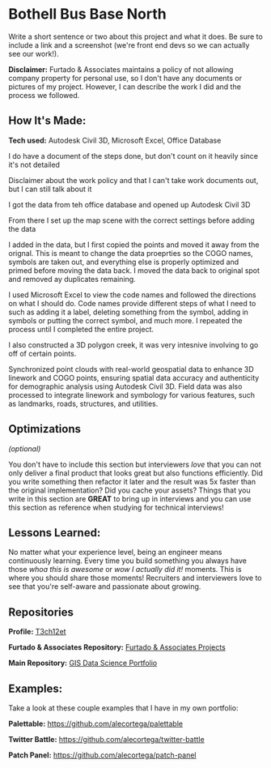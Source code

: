 # Bothell Bus Base North
Write a short sentence or two about this project and what it does. Be sure to include a link and a screenshot (we're front end devs so we can actually see our work!).

**Disclaimer:** Furtado & Associates maintains a policy of not allowing company property for personal use, so I don't have any documents or pictures of my project. However, I can describe the work I did and the process we followed.

## How It's Made:

**Tech used:** Autodesk Civil 3D, Microsoft Excel, Office Database

I do have a document of the steps done, but don't count on it heavily since it's not detailed

Disclaimer about the work policy and that I can't take work documents out, but I can still talk about it

I got the data from teh office database and opened up Autodesk Civil 3D

From there I set up the map scene with the correct settings before adding the data

I added in the data, but I first copied the points and moved it away from the orignal. This is meant to change the data proeprties so the COGO names, symbols are taken out, and everything else is properly optimized and primed before moving the data back. I moved the data back to original spot and removed ay duplicates remaining.

I used Microsoft Excel to view the code names and followed the directions on what I should do. Code names provide different steps of what I need to such as adding it a label, deleting something from the symbol, adding in symbols or putting the correct symbol, and much more. I repeated the process until I completed the entire project.

I also constructed a 3D polygon creek, it was very intesnive involving to go off of certain points.




Synchronized point clouds with real-world geospatial data to enhance 3D linework and COGO points, ensuring spatial data accuracy and authenticity for demographic analysis using Autodesk Civil 3D. Field data was also processed to integrate linework and symbology for various features, such as landmarks, roads, structures, and utilities.

## Optimizations
*(optional)*

You don't have to include this section but interviewers *love* that you can not only deliver a final product that looks great but also functions efficiently. Did you write something then refactor it later and the result was 5x faster than the original implementation? Did you cache your assets? Things that you write in this section are **GREAT** to bring up in interviews and you can use this section as reference when studying for technical interviews!

## Lessons Learned:

No matter what your experience level, being an engineer means continuously learning. Every time you build something you always have those *whoa this is awesome* or *wow I actually did it!* moments. This is where you should share those moments! Recruiters and interviewers love to see that you're self-aware and passionate about growing.

## Repositories
**Profile:** [T3ch12et](https://github.com/T3ch12et)

**Furtado & Associates Repository:** [Furtado & Associates Projects](https://github.com/T3ch12et/GIS-Data-Science-Portfolio/tree/main/Furtado-and-Associates-Projects)

**Main Repository:** [GIS Data Science Portfolio](https://github.com/T3ch12et/GIS-Data-Science-Portfolio)

## Examples:
Take a look at these couple examples that I have in my own portfolio:

**Palettable:** https://github.com/alecortega/palettable

**Twitter Battle:** https://github.com/alecortega/twitter-battle

**Patch Panel:** https://github.com/alecortega/patch-panel
